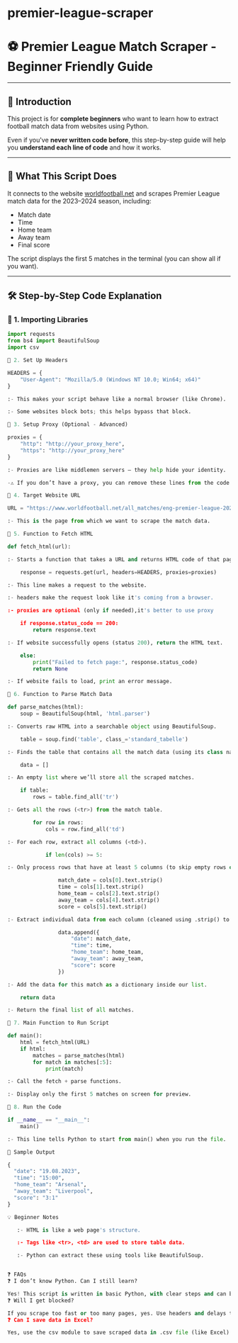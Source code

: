 # premier-league-scraper
 # ⚽ Premier League Match Scraper - Beginner Friendly Guide

---

## 👋 Introduction

This project is for **complete beginners** who want to learn how to extract football match data from websites using Python.

Even if you've **never written code before**, this step-by-step guide will help you **understand each line of code** and how it works.

---

## 📌 What This Script Does

It connects to the website [worldfootball.net](https://www.worldfootball.net) and scrapes Premier League match data for the 2023–2024 season, including:
- Match date
- Time
- Home team
- Away team
- Final score

The script displays the first 5 matches in the terminal (you can show all if you want).

---

## 🛠️ Step-by-Step Code Explanation

### 🔹 1. Importing Libraries

```python
import requests
from bs4 import BeautifulSoup
import csv

🔹 2. Set Up Headers

HEADERS = {
    "User-Agent": "Mozilla/5.0 (Windows NT 10.0; Win64; x64)"
}

:- This makes your script behave like a normal browser (like Chrome).

:- Some websites block bots; this helps bypass that block.

🔹 3. Setup Proxy (Optional - Advanced)

proxies = {
    "http": "http://your_proxy_here",
    "https": "http://your_proxy_here"
}

:- Proxies are like middlemen servers — they help hide your identity.

-⚠️ If you don’t have a proxy, you can remove these lines from the code.

🔹 4. Target Website URL

URL = "https://www.worldfootball.net/all_matches/eng-premier-league-2023-2024/"

:- This is the page from which we want to scrape the match data.

🔹 5. Function to Fetch HTML

def fetch_html(url):

:- Starts a function that takes a URL and returns HTML code of that page.

    response = requests.get(url, headers=HEADERS, proxies=proxies)

:- This line makes a request to the website.

:- headers make the request look like it's coming from a browser.

:- proxies are optional (only if needed),it's better to use proxy

    if response.status_code == 200:
        return response.text

:- If website successfully opens (status 200), return the HTML text.

    else:
        print("Failed to fetch page:", response.status_code)
        return None

:- If website fails to load, print an error message.

🔹 6. Function to Parse Match Data

def parse_matches(html):
    soup = BeautifulSoup(html, 'html.parser')

:- Converts raw HTML into a searchable object using BeautifulSoup.

    table = soup.find('table', class_='standard_tabelle')

:- Finds the table that contains all the match data (using its class name).

    data = []

:- An empty list where we’ll store all the scraped matches.

    if table:
        rows = table.find_all('tr')

:- Gets all the rows (<tr>) from the match table.

        for row in rows:
            cols = row.find_all('td')

:- For each row, extract all columns (<td>).

            if len(cols) >= 5:

:- Only process rows that have at least 5 columns (to skip empty rows or headers).

                match_date = cols[0].text.strip()
                time = cols[1].text.strip()
                home_team = cols[2].text.strip()
                away_team = cols[4].text.strip()
                score = cols[5].text.strip()

:- Extract individual data from each column (cleaned using .strip() to remove spaces).

                data.append({
                    "date": match_date,
                    "time": time,
                    "home_team": home_team,
                    "away_team": away_team,
                    "score": score
                })

:- Add the data for this match as a dictionary inside our list.

    return data

:- Return the final list of all matches.

🔹 7. Main Function to Run Script

def main():
    html = fetch_html(URL)
    if html:
        matches = parse_matches(html)
        for match in matches[:5]:
            print(match)

:- Call the fetch + parse functions.

:- Display only the first 5 matches on screen for preview.

🔹 8. Run the Code

if __name__ == "__main__":
    main()

:- This line tells Python to start from main() when you run the file.

📂 Sample Output

{
  "date": "19.08.2023",
  "time": "15:00",
  "home_team": "Arsenal",
  "away_team": "Liverpool",
  "score": "3:1"
}

💡 Beginner Notes

   :- HTML is like a web page's structure.

   :- Tags like <tr>, <td> are used to store table data.

   :- Python can extract these using tools like BeautifulSoup.


❓ FAQs
❓ I don’t know Python. Can I still learn?

Yes! This script is written in basic Python, with clear steps and can be learned even by non-coders.
❓ Will I get blocked?

If you scrape too fast or too many pages, yes. Use headers and delays to avoid that, it's better if you use proxy
❓ Can I save data in Excel?

Yes, use the csv module to save scraped data in .csv file (like Excel). Ask me if you need help!
